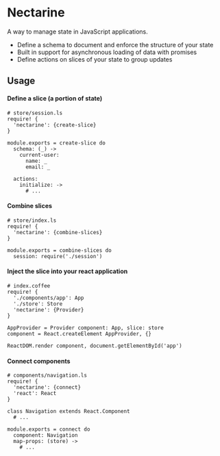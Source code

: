 # Nectarine

A way to manage state in JavaScript applications.

* Define a schema to document and enforce the structure of your state
* Built in support for asynchronous loading of data with promises
* Define actions on slices of your state to group updates

## Usage

#### Define a slice (a portion of state)
```livescript
# store/session.ls
require! {
  'nectarine': {create-slice}
}

module.exports = create-slice do
  schema: (_) ->
    current-user:
      name: _
      email: _

  actions:
    initialize: ->
      # ...
```

#### Combine slices
```livescript
# store/index.ls
require! {
  'nectarine': {combine-slices}
}

module.exports = combine-slices do
  session: require('./session')
```

#### Inject the slice into your react application
```livescript
# index.coffee
require! {
  './components/app': App
  './store': Store
  'nectarine': {Provider}
}

AppProvider = Provider component: App, slice: store
component = React.createElement AppProvider, {}

ReactDOM.render component, document.getElementById('app')
```


#### Connect components
```livescript
# components/navigation.ls
require! {
  'nectarine': {connect}
  'react': React
}

class Navigation extends React.Component
  # ...

module.exports = connect do
  component: Navigation
  map-props: (store) ->
    # ...
```
